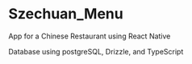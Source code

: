 # Szechuan_Menu
App for a Chinese Restaurant using React Native

Database using postgreSQL, Drizzle, and TypeScript
